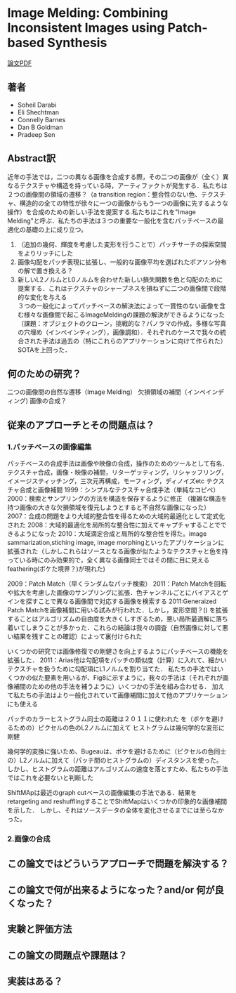 # Image Melding: Combining Inconsistent Images using Patch-based Synthesis

[論文PDF](https://www.ece.ucsb.edu/~psen/melding)

## 著者
- Soheil Darabi
- Eli Shechtman
- Connelly Barnes
- Dan B Goldman
- Pradeep Sen

## Abstract訳
近年の手法では，二つの異なる画像を合成する際，その二つの画像が（全く）異なるテクスチャや構造を持っている時，アーティファクトが発生する．私たちは２つの画像間の領域の遷移？（a transition region：整合性のない色、テクスチャ、構造的の全ての特性が徐々に一つの画像からもう一つの画像に先するような操作）を合成のための新しい手法を提案する.私たちはこれを"Image Melding"と呼ぶ．私たちの手法は３つの重要な一般化を含むパッチベースの最適化の基礎の上に成り立つ。
1. （追加の幾何、輝度を考慮した変形を行うことで）パッチサーチの探索空間をよりリッチにした
2. 画像勾配をパッチ表現に拡張し、一般的な画像平均を選ばれたポアソン分布の解で置き換える？
3. 新しいL2ノルムとL0ノルムを合わせた新しい損失関数を色と勾配のために提案する．これはテクスチャのシャープネスを損ねずに二つの画像間で段階的な変化を与える  
３つの一般化によってパッチベースの解決法によって一貫性のない画像を含む様々な画像間で起こるImageMeldingの課題の解決ができるようになった（課題：オブジェクトのクローン，挑戦的な？パノラマの作成，多様な写真の穴埋め（インペインティング），画像調和）．それぞれのケースで我々の統合された手法は過去の（特にこれらのアプリケーションに向けて作られた）SOTAを上回った．


## 何のための研究？
二つの画像間の自然な遷移（Image Melding）
欠損領域の補間（インペインディング)
画像の合成？

## 従来のアプローチとその問題点は？
### 1.パッチベースの画像編集
パッチベースの合成手法は画像や映像の合成，操作のためのツールとして有名．テクスチャ合成，画像・映像の補間，リターゲッティング，リシャッフリング，イメージスティッチング，三次元再構成，モーフィング，ディノイズetc
テクスチャ合成と画像補間
1999：シンプルなテクスチャ合成手法（単純なコピペ）
2000：検索とサンプリングの方法を構造を保存するように修正
（複雑な構造を持つ画像の大きな欠損領域を復元しようとすると不自然な画像になった）
2007：合成の問題をより大域的整合性を得るための大域的最適化として定式化された
2008：大域的最適化を局所的な整合性に加えてキャプチャすることでできるようになった
2010：大域滴定合成と局所的な整合性を得た。image sammarization,stiching image, image morphingといったアプリケーションに拡張された（しかしこれらはソースとなる画像が似たようなテクスチャと色を持っている時にのみ効果的で，全く異なる画像同士ではその間に目に見えるfeathering(ボケた境界？)が現れた)

2009：Patch Match（早くランダムなパッチ検索）
2011：Patch Matchを回転や拡大を考慮した画像のサンプリングに拡張．色チャンネルごとにバイアスとゲインを探すことで異なる画像間で対応する画像を検索する
2011:Generaized Patch Matchを画像補間に用いる試みが行われた．しかし，変形空間？()
を拡張することはアルゴリズムの自由度を大きくしすぎるため，悪い局所最適解に落ち着いてしまうことが多かった．これらの結論は我々の調査（自然画像に対して悪い結果を残すことの確認）によって裏付けられた


いくつかの研究では画像修復での剛健さを向上するようにパッチベースの機能を拡張した．
2011：Arias他は勾配項をパッチの類似度（計算）に入れて、細かいテクスチャを扱うために勾配項にL1ノルムを割り当てた．
私たちの手法ではいくつかの似た要素を用いるが、Fig8に示すように，我々の手法は（それぞれが画像補間のための他の手法を補うように）いくつかの手法を組み合わせる．
加えて私たちの手法はより一般化されていて画像補間に加えて他のアプリケーションにも使える


パッチのカラーヒストグラム同士の距離は２０１１に使われた
を（ボケを避けるための）ピクセルの色のL2ノルムに加えて
ヒストグラムは幾何学的な変形に剛健

幾何学的変換に強いため、Bugeauは、ボケを避けるために（ピクセルの色同士の）L2ノルムに加えて（パッチ間のヒストグラムの）ディスタンスを使った。
しかし、ヒストグラムの距離はアルゴリズムの速度を落とすため、私たちの手法ではこれを必要ないと判断した

ShiftMApは最近のgraph cutベースの画像編集の手法である．結果を retargeting and reshufflingすることでShiftMapはいくつかの印象的な画像補間を示した．
しかし、それはソースデータの全体を変化させるまでには至らなかった。

### 2.画像の合成

## この論文ではどういうアプローチで問題を解決する？


## この論文で何が出来るようになった？and/or 何が良くなった？　


## 実験と評価方法


## この論文の問題点や課題は？


## 実装はある？
